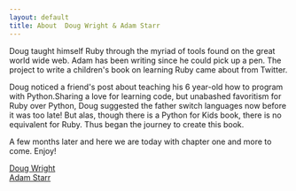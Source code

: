 ```yaml
---
layout: default
title: About  Doug Wright & Adam Starr
---
```


Doug taught himself Ruby through the myriad of tools found on the great world wide web. Adam has been writing since he could pick up a pen. The project to write a children's book on learning Ruby came about from Twitter.

Doug noticed a friend's post about teaching his 6 year-old how to program with Python.Sharing a love for learning code, but unabashed favoritism for Ruby over Python, Doug suggested the father switch languages now before it was too late! But alas, though there is a Python for Kids book, there is no equivalent for Ruby. Thus began the journey to create this book.
 
A few months later and here we are today with chapter one and more to come. Enjoy!

[Doug Wright](http://doug.io)  
[Adam Starr](http://www.linkedin.com/in/adamstarrwriter)